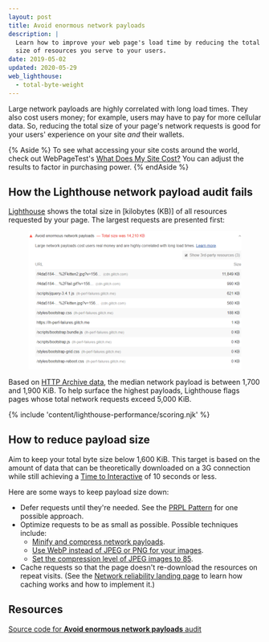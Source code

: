 ```yaml
---
layout: post
title: Avoid enormous network payloads
description: |
  Learn how to improve your web page's load time by reducing the total file
  size of resources you serve to your users.
date: 2019-05-02
updated: 2020-05-29
web_lighthouse:
  - total-byte-weight
---
```


Large network payloads are highly correlated with long load times.
They also cost users money;
for example, users may have to pay for more cellular data.
So, reducing the total size of your page's network requests is good
for your users' experience on your site _and_ their wallets.

{% Aside %}
To see what accessing your site costs around the world,
check out WebPageTest's [What Does My Site Cost?](https://whatdoesmysitecost.com/)
You can adjust the results to factor in purchasing power.
{% endAside %}

## How the Lighthouse network payload audit fails

[Lighthouse](https://developers.google.com/web/tools/lighthouse/)
shows the total size in [kilobytes (KB)] of all resources requested by your page.
The largest requests are presented first:

<figure class="w-figure">
  <img class="w-screenshot" src="total-byte-weight.png" alt="A screenshot of the Lighthouse Avoid enormous network payloads audit">
</figure>

Based on [HTTP Archive data](https://httparchive.org/reports/state-of-the-web?start=latest#bytesTotal),
the median network payload is between 1,700 and 1,900&nbsp;KiB.
To help surface the highest payloads,
Lighthouse flags pages whose total network requests exceed 5,000&nbsp;KiB.

{% include 'content/lighthouse-performance/scoring.njk' %}

## How to reduce payload size

Aim to keep your total byte size below 1,600&nbsp;KiB.
This target is based on the amount of data that can be
theoretically downloaded on a 3G connection
while still achieving a [Time to Interactive](/interactive) of 10&nbsp;seconds or less.

Here are some ways to keep payload size down:
- Defer requests until they're needed.
  See the [PRPL Pattern](/apply-instant-loading-with-prpl) for one possible approach.
- Optimize requests to be as small as possible. Possible techniques include:
  - [Minify and compress network payloads](/reduce-network-payloads-using-text-compression).
  - [Use WebP instead of JPEG or PNG for your images](/serve-images-webp).
  - [Set the compression level of JPEG images to 85](/use-imagemin-to-compress-images).
- Cache requests so that the page doesn't re-download the resources
  on repeat visits. (See the [Network reliability landing page](/reliable)
  to learn how caching works and how to implement it.)

## Resources

[Source code for **Avoid enormous network payloads** audit](https://github.com/GoogleChrome/lighthouse/blob/master/lighthouse-core/audits/byte-efficiency/total-byte-weight.js)
